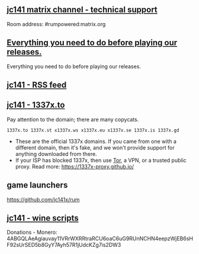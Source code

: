 ## [jc141 matrix channel - technical support](https://matrix.to/#/#rumpowered:matrix.org)
Room address: #rumpowered:matrix.org

## [Everything you need to do before playing our releases.](https://gitlab.com/jc141x/setup)

Everything you need to do before playing our releases.

## [jc141 - RSS feed](https://github.com/jc141x/releases-feed)


## [jc141 - 1337x.to](https://1337x.to/user/johncena141/)


Pay attention to the domain; there are many copycats.

```
1337x.to 1337x.st x1337x.ws x1337x.eu x1337x.se 1337x.is 1337x.gd
```

- These are the official 1337x domains. If you came from one with a different domain, then it's fake, and we won't provide support for anything downloaded from there.
- If your ISP has blocked 1337x, then use [Tor](https://www.torproject.org/), a VPN, or a trusted public proxy. Read more: https://1337x-proxy.github.io/

## game launchers

https://github.com/jc141x/rum




## [jc141 - wine scripts](https://gitlab.com/jc141x/scripting/)


Donations - Monero: 4ABGQLAeAgiauvay11VRrWXRRtraRCU6oaC6uG9RUnNCHN4eepzWjEB6sHF92sUrSED5b8GyY7Ayh57R1jUdcKZg7is2DW3
